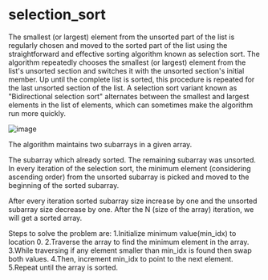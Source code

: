 # selection_sort

The smallest (or largest) element from the unsorted part of the list is regularly chosen and moved to the sorted part of the list using the straightforward and effective sorting algorithm known as selection sort. The algorithm repeatedly chooses the smallest (or largest) element from the list's unsorted section and switches it with the unsorted section's initial member. Up until the complete list is sorted, this procedure is repeated for the last unsorted section of the list. A selection sort variant known as "Bidirectional selection sort" alternates between the smallest and largest elements in the list of elements, which can sometimes make the algorithm run more quickly.

![image](https://user-images.githubusercontent.com/127819492/234484011-2be43256-4a3b-4cac-b2cc-cafaa22b6a21.png)

The algorithm maintains two subarrays in a given array.

The subarray which already sorted.
The remaining subarray was unsorted.
In every iteration of the selection sort, the minimum element (considering ascending order) from the unsorted subarray is picked and moved to the beginning of the sorted subarray.

After every iteration sorted subarray size increase by one and the unsorted subarray size decrease by one.
After the N (size of the array) iteration, we will get a sorted array.


Steps to solve the problem are:
1.Initialize minimum value(min_idx) to location 0.
2.Traverse the array to find the minimum element in the array.
3.While traversing if any element smaller than min_idx is found then swap both values.
4.Then, increment min_idx to point to the next element.
5.Repeat until the array is sorted.
